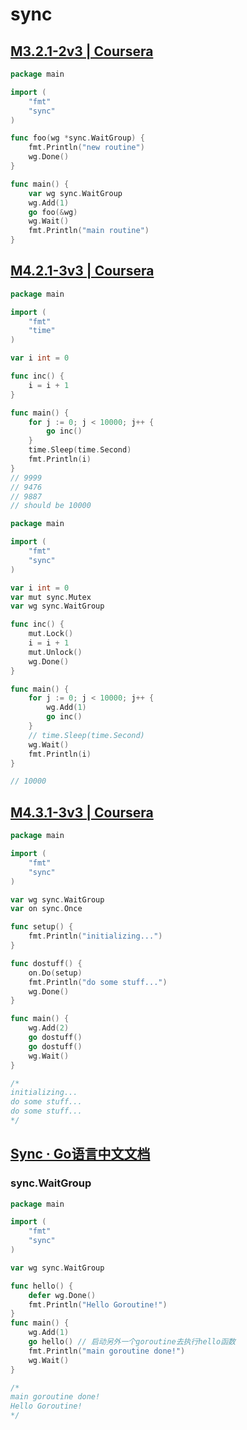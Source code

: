 # sync

## [M3.2.1-2v3 | Coursera](https://www.coursera.org/learn/golang-concurrency/lecture/rWw66/m3-2-1-2v3)

```go
package main

import (
	"fmt"
	"sync"
)

func foo(wg *sync.WaitGroup) {
	fmt.Println("new routine")
	wg.Done()
}

func main() {
	var wg sync.WaitGroup
	wg.Add(1)
	go foo(&wg)
	wg.Wait()
	fmt.Println("main routine")
}

```



## [M4.2.1-3v3 | Coursera](https://www.coursera.org/learn/golang-concurrency/lecture/asukV/m4-2-1-3v3)

```go
package main

import (
	"fmt"
	"time"
)

var i int = 0

func inc() {
	i = i + 1
}

func main() {
	for j := 0; j < 10000; j++ {
		go inc()
	}
	time.Sleep(time.Second)
	fmt.Println(i)
}
// 9999
// 9476
// 9887
// should be 10000
```



```go
package main

import (
	"fmt"
	"sync"
)

var i int = 0
var mut sync.Mutex
var wg sync.WaitGroup

func inc() {
	mut.Lock()
	i = i + 1
	mut.Unlock()
	wg.Done()
}

func main() {
	for j := 0; j < 10000; j++ {
		wg.Add(1)
		go inc()
	}
	// time.Sleep(time.Second)
	wg.Wait()
	fmt.Println(i)
}

// 10000

```



## [M4.3.1-3v3 | Coursera](https://www.coursera.org/learn/golang-concurrency/lecture/x35sK/m4-3-1-3v3)

```go
package main

import (
	"fmt"
	"sync"
)

var wg sync.WaitGroup
var on sync.Once

func setup() {
	fmt.Println("initializing...")
}

func dostuff() {
	on.Do(setup)
	fmt.Println("do some stuff...")
	wg.Done()
}

func main() {
	wg.Add(2)
	go dostuff()
	go dostuff()
	wg.Wait()
}

/*
initializing...
do some stuff...
do some stuff...
*/

```



## [Sync · Go语言中文文档](https://www.topgoer.com/%E5%B9%B6%E5%8F%91%E7%BC%96%E7%A8%8B/sync.html)

### sync.WaitGroup

```go
package main

import (
	"fmt"
	"sync"
)

var wg sync.WaitGroup

func hello() {
	defer wg.Done()
	fmt.Println("Hello Goroutine!")
}
func main() {
	wg.Add(1)
	go hello() // 启动另外一个goroutine去执行hello函数
	fmt.Println("main goroutine done!")
	wg.Wait()
}

/*
main goroutine done!
Hello Goroutine!
*/

```

